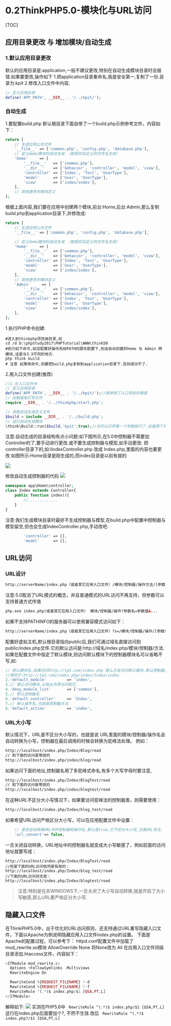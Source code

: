 # 0.2ThinkPHP5.0-模块化与URL访问
[TOC]

## 应用目录更改 与 增加模块/自动生成  
### 1.默认应用目录更改
默认的应用目录是:application,一般不建议更改,特别在自动生成模块目录时会报错.如果要更改,操作如下
1.把application目录重命名,我是安全第一,复制了一份.目录为:kpit
2.修改入口文件中内容,
```php
// 定义应用目录
define('APP_PATH', __DIR__ . '/../kpit/');
```

### 自动生成
1.要配置build.php
默认根目录下面自带了一个build.php示例参考文件，内容如下：
```php
return [
    // 生成应用公共文件
    '__file__' => ['common.php', 'config.php', 'database.php'],
    // 定义demo模块的自动生成 （按照实际定义的文件名生成）
    'Demo'     => [
        '__file__'   => ['common.php'],
        '__dir__'    => ['behavior', 'controller', 'model', 'view'],
        'controller' => ['Index', 'Test', 'UserType'],
        'model'      => ['User', 'UserType'],
        'view'       => ['index/index'],
    ],
    // 其他更多的模块定义
];
```
根据上面内容,我们要在应用中创建两个模块,前台:Home,后台:Admin,那么复制build.php到application目录下,并修改成:
```php
return [
    // 生成应用公共文件
    '__file__' => ['common.php', 'config.php', 'database.php'],

    // 定义demo模块的自动生成 （按照实际定义的文件名生成）
    'Home'     => [
        '__file__'   => ['common.php'],
        '__dir__'    => ['behavior', 'controller', 'model', 'view'],
        'controller' => ['Index', 'Test', 'UserType'],
        'model'      => ['User', 'UserType'],
        'view'       => ['index/index'],
    ],
    // 其他更多的模块定义
    'Admin'     => [
        '__file__'   => ['common.php'],
        '__dir__'    => ['behavior', 'controller', 'model', 'view'],
        'controller' => ['Index', 'Test', 'UserType'],
        'model'      => ['User', 'UserType'],
        'view'       => ['index/index'],
    ],
];
```
1.执行PHP命令创建:
```shell
#进入到thinkphp项目根目录,如
cd /d D:\phpStudy2017\PHPTutorial\WWW\think50
#执行如下命令,如没配置好操作系统PATH则需先配置下,则会自动创建好Home 与 Admin 两模块,这是与3.X不同的地方.
php think build
# 注意 如果用命令,则要把build.php复制到application目录下.否则成功不了.
```
2.用入口文件创建(推荐)
```php
//1.在入口文件中
// 定义应用目录
define('APP_PATH', __DIR__ . '/../kpit/');//我修改了入口项目的路径
// 加载框架引导文件
require __DIR__ . '/../thinkphp/start.php';

// 读取自动生成定义文件
$build = include __DIR__ . '/../build.php';
// 运行自动生成模块
\think\Build::run($build,'kpit',true);//也可以只传第一个参数就行了.后面两个可以省略
```
注意:自动生成的目录结构有点小问题:如下图所示,在5.0中控制器不需要加Controller的了,要手动进行更改.或不要生成控制器与模型,如手动更改:
把controller目录下的,如:IindexController.php 改成 Index.php,里面的内容也要更改
如图所示:Home目录是刚生成的,而index目录是以前有就的

![](./_image/2018-07-24-11-33-18.jpg)

修改自动生成控制器的代码
![](./_image/2018-07-24-11-38-30.jpg)

```php
namespace app\Home\controller;
class Index extends Controller{
    public function index(){
        //.............
    }
}
```
注意:我们生成模块目录时最好不生成控制器与模型,在build.php中配置中控制器与模型留空,但也会生成IndexController.php,手动改吧.
```php
        'controller' => [],
        'model'      => [],
```

## URL访问
### URL设计
```html
http://serverName/index.php（或者其它应用入口文件）/模块/控制器/操作方法/[参数名/参数值...] 
```
注意:5.0取消了URL模式的概念，并且普通模式的URL访问不再支持，但参数可以支持普通方式传值
```html
php.exe index.php(或者其它应用入口文件） 模块/控制器/操作?参数名=参数值&... 
```
如果不支持PATHINFO的服务器可以使用兼容模式访问如下： 
```html
http://serverName/index.php（或者其它应用入口文件）?s=/模块/控制器/操作/[参数名/参数值...] 
```
配置好虚拟主机,默认根目录指向public后,我们可通过域名直接访问到public/index.php文件.它的默认访问是:http://域名/index.php/模块/控制器/方法.如果在配置文件中指定了默认模块,则访问默认模块下的控制器模块名可以省略不写,如:
```php
// 默认模块名,如果访问http://tp5.com/index.php 那么它会访问默认模块,默认控制器,默认操作名
//等同于:http://tp5.com/index.php/index/Index/index
2.'default_module'         => 'index',
3.// 禁止访问模块,以免从外界访问到它.
4.'deny_module_list'       => ['common'],
5.// 默认控制器名
6.'default_controller'     => 'Index',
7.// 默认操作名,也就是控制器方法
8.'default_action'         => 'index',
```

### URL大小写 
默认情况下，URL是不区分大小写的，也就是说 URL里面的模块/控制器/操作名会自动转换为小写，控制器在最后调用的时候会转换为驼峰法处理。 
例如： 
```html
http://localhost/index.php/Index/Blog/read
// 和下面的访问是等效的
http://localhost/index.php/index/blog/read
```
如果访问下面的地址,控制器名用了多驼峰式命名,有多个大写字母时要注意,
```html
http://localhost/index.php/Index/BlogTest/read
// 和下面的访问是等效的
http://localhost/index.php/index/blogtest/read
```
在这种URL不区分大小写情况下，如果要访问驼峰法的控制器类，则需要使用： 
```html
http://localhost/index.php/Index/blog_test/read
```
如果希望URL访问严格区分大小写，可以在应用配置文件中设置： 
```php
    // 是否自动转换URL中的控制器和操作名,默认是true,它不区分大小写,注意URL写法.
    'url_convert'=> false,
```
一旦关闭自动转换，URL地址中的控制器名就变成大小写敏感了，例如前面的访问地址就要写成： 
```
http://localhost/index.php/Index/BlogTest/read
//但是下面的URL访问依然是有效的： 
http://localhost/index.php/Index/blog_test/read
//下面的URL访问则无效： 
http://localhost/index.php/Index/blogtest/read
```
>注意:特别是在非WINDOWS下,一旦关闭了大小写自动转换,就是开启了大小写敏感,那么URL要严格区分大小写.


## 隐藏入口文件 
在ThinkPHP5.0中，出于优化的URL访问原则，还支持通过URL重写隐藏入口文件，下面以Apache为例说明隐藏应用入口文件index.php的设置。 
下面是Apache的配置过程，可以参考下：
httpd.conf配置文件中加载了mod_rewrite.so模块
AllowOverride None 将None改为 All
 在应用入口文件同级目录添加.htaccess文件，内容如下： 
```php
<IfModule mod_rewrite.c>
  Options +FollowSymlinks -Multiviews
  RewriteEngine On

  RewriteCond %{REQUEST_FILENAME} !-d
  RewriteCond %{REQUEST_FILENAME} !-f
  RewriteRule ^(.*)$ index.php/$1 [QSA,PT,L]
</IfModule>
```
解释如下:
![](./_image/2018-07-24-15-40-24.jpg)
实测在PHP5.6中 ` RewriteRule ^(.*)$ index.php/$1 [QSA,PT,L]`这行在index.php后面要加个?, 不然不生效.改后 ` RewriteRule ^(.*)$ index.php?/$1 [QSA,PT,L]`

